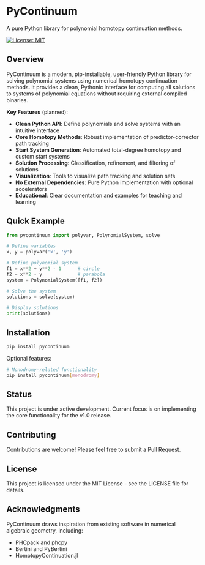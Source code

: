 # PyContinuum

A pure Python library for polynomial homotopy continuation methods.


[![License: MIT](https://img.shields.io/badge/License-MIT-yellow.svg)](https://opensource.org/licenses/MIT)

## Overview

PyContinuum is a modern, pip-installable, user-friendly Python library for solving polynomial systems using numerical homotopy continuation methods. It provides a clean, Pythonic interface for computing all solutions to systems of polynomial equations without requiring external compiled binaries.

**Key Features** (planned):

- **Clean Python API**: Define polynomials and solve systems with an intuitive interface
- **Core Homotopy Methods**: Robust implementation of predictor-corrector path tracking
- **Start System Generation**: Automated total-degree homotopy and custom start systems
- **Solution Processing**: Classification, refinement, and filtering of solutions
- **Visualization**: Tools to visualize path tracking and solution sets
- **No External Dependencies**: Pure Python implementation with optional accelerators
- **Educational**: Clear documentation and examples for teaching and learning

## Quick Example

```python
from pycontinuum import polyvar, PolynomialSystem, solve

# Define variables
x, y = polyvar('x', 'y')

# Define polynomial system
f1 = x**2 + y**2 - 1      # circle
f2 = x**2 - y             # parabola
system = PolynomialSystem([f1, f2])

# Solve the system
solutions = solve(system)

# Display solutions
print(solutions)
```

## Installation

```bash
pip install pycontinuum
```

Optional features:

```bash
# Monodromy-related functionality
pip install pycontinuum[monodromy]
```


## Status

This project is under active development. Current focus is on implementing the core functionality for the v1.0 release.

## Contributing

Contributions are welcome! Please feel free to submit a Pull Request.

## License

This project is licensed under the MIT License - see the LICENSE file for details.

## Acknowledgments

PyContinuum draws inspiration from existing software in numerical algebraic geometry, including:
- PHCpack and phcpy
- Bertini and PyBertini
- HomotopyContinuation.jl

